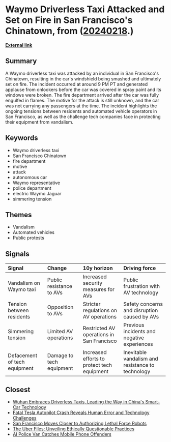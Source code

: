 # __Waymo Driverless Taxi Attacked and Set on Fire in San Francisco's Chinatown__, from ([20240218](https://kghosh.substack.com/p/20240218).)

__[External link](https://www.theverge.com/2024/2/11/24069251/waymo-driverless-taxi-fire-vandalized-video-san-francisco-china-town)__



## Summary

A Waymo driverless taxi was attacked by an individual in San Francisco's Chinatown, resulting in the car's windshield being smashed and ultimately set on fire. The incident occurred at around 9 PM PT and generated applause from onlookers before the car was covered in spray paint and its windows were broken. The fire department arrived after the car was fully engulfed in flames. The motive for the attack is still unknown, and the car was not carrying any passengers at the time. The incident highlights the ongoing tensions between residents and automated vehicle operators in San Francisco, as well as the challenge tech companies face in protecting their equipment from vandalism.

## Keywords

* Waymo driverless taxi
* San Francisco Chinatown
* fire department
* motive
* attack
* autonomous car
* Waymo representative
* police department
* electric Waymo Jaguar
* simmering tension

## Themes

* Vandalism
* Automated vehicles
* Public protests

## Signals

| Signal                       | Change                   | 10y horizon                                 | Driving force                                     |
|:-----------------------------|:-------------------------|:--------------------------------------------|:--------------------------------------------------|
| Vandalism on Waymo taxi      | Public resistance to AVs | Increased security measures for AVs         | Public frustration with AV technology             |
| Tension between residents    | Opposition to AVs        | Stricter regulations on AV operations       | Safety concerns and disruption caused by AVs      |
| Simmering tension            | Limited AV operations    | Restricted AV operations in San Francisco   | Previous incidents and negative experiences       |
| Defacement of tech equipment | Damage to tech equipment | Increased efforts to protect tech equipment | Inevitable vandalism and resistance to technology |

## Closest

* [Wuhan Embraces Driverless Taxis, Leading the Way in China's Smart-Car Technology](7ef1e06ef36fd2e91811523799360306)
* [Fatal Tesla Autopilot Crash Reveals Human Error and Technology Challenges](b8f977d6173309879b7e4e8b478210c0)
* [San Francisco Moves Closer to Authorizing Lethal Force Robots](316320b3518ab6fd8e843b63fb74e62b)
* [The Uber Files: Unveiling Ethically Questionable Practices](655e3149be8db392d1f213d4a5c59fb2)
* [AI Police Van Catches Mobile Phone Offenders](46cf943ba82f5e5fe84a74d0848dd0ee)